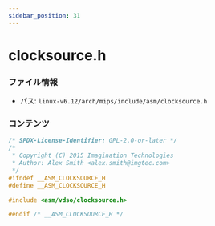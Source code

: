 ```yaml
---
sidebar_position: 31
---
```

# clocksource.h

### ファイル情報

- パス: `linux-v6.12/arch/mips/include/asm/clocksource.h`

### コンテンツ

```h
/* SPDX-License-Identifier: GPL-2.0-or-later */
/*
 * Copyright (C) 2015 Imagination Technologies
 * Author: Alex Smith <alex.smith@imgtec.com>
 */
#ifndef __ASM_CLOCKSOURCE_H
#define __ASM_CLOCKSOURCE_H

#include <asm/vdso/clocksource.h>

#endif /* __ASM_CLOCKSOURCE_H */

```

